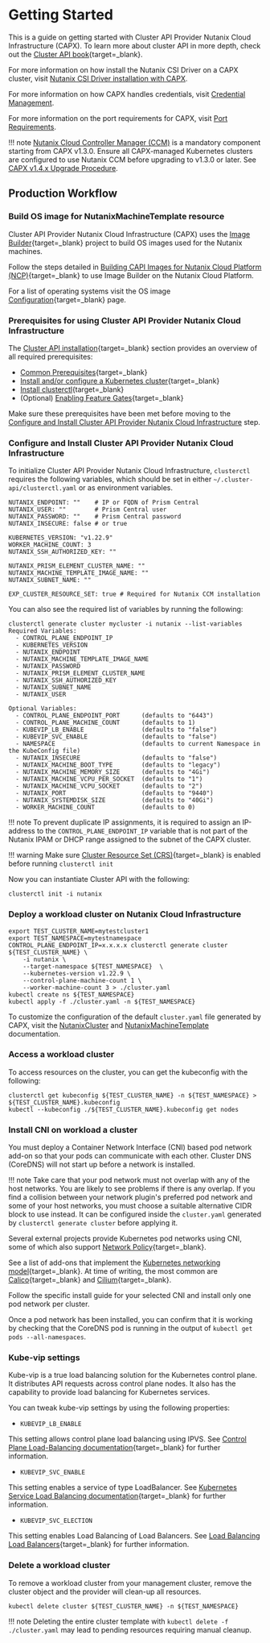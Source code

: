 # Getting Started

This is a guide on getting started with Cluster API Provider Nutanix Cloud Infrastructure (CAPX). To learn more about cluster API in more depth, check out the [Cluster API book](https://cluster-api.sigs.k8s.io/){target=_blank}.

For more information on how install the Nutanix CSI Driver on a CAPX cluster, visit [Nutanix CSI Driver installation with CAPX](./addons/install_csi_driver.md).

For more information on how CAPX handles credentials, visit [Credential Management](./credential_management.md).

For more information on the port requirements for CAPX, visit [Port Requirements](./port_requirements.md).

!!! note
    [Nutanix Cloud Controller Manager (CCM)](../../ccm/latest/overview.md) is a mandatory component starting from CAPX v1.3.0. Ensure all CAPX-managed Kubernetes clusters are configured to use Nutanix CCM before upgrading to v1.3.0 or later. See [CAPX v1.4.x Upgrade Procedure](./tasks/capx_v14x_upgrade_procedure.md).

## Production Workflow

### Build OS image for NutanixMachineTemplate resource
Cluster API Provider Nutanix Cloud Infrastructure (CAPX) uses the [Image Builder](https://image-builder.sigs.k8s.io/){target=_blank} project to build OS images used for the Nutanix machines. 

Follow the steps detailed in [Building CAPI Images for Nutanix Cloud Platform (NCP)](https://image-builder.sigs.k8s.io/capi/providers/nutanix.html#building-capi-images-for-nutanix-cloud-platform-ncp){target=_blank} to use Image Builder on the Nutanix Cloud Platform.

For a list of operating systems visit the OS image [Configuration](https://image-builder.sigs.k8s.io/capi/providers/nutanix.html#configuration){target=_blank} page.

### Prerequisites for using Cluster API Provider Nutanix Cloud Infrastructure
The [Cluster API installation](https://cluster-api.sigs.k8s.io/user/quick-start.html#installation){target=_blank} section provides an overview of all required prerequisites:

- [Common Prerequisites](https://cluster-api.sigs.k8s.io/user/quick-start.html#common-prerequisites){target=_blank}
- [Install and/or configure a Kubernetes cluster](https://cluster-api.sigs.k8s.io/user/quick-start.html#install-andor-configure-a-kubernetes-cluster){target=_blank}
- [Install clusterctl](https://cluster-api.sigs.k8s.io/user/quick-start.html#install-clusterctl){target=_blank}
- (Optional) [Enabling Feature Gates](https://cluster-api.sigs.k8s.io/user/quick-start.html#enabling-feature-gates){target=_blank}

Make sure these prerequisites have been met before moving to the [Configure and Install Cluster API Provider Nutanix Cloud Infrastructure](#configure-and-install-cluster-api-provider-nutanix-cloud-infrastructure) step.


### Configure and Install Cluster API Provider Nutanix Cloud Infrastructure
To initialize Cluster API Provider Nutanix Cloud Infrastructure, `clusterctl` requires the following variables, which should be set in either `~/.cluster-api/clusterctl.yaml` or as environment variables.
```
NUTANIX_ENDPOINT: ""    # IP or FQDN of Prism Central
NUTANIX_USER: ""        # Prism Central user
NUTANIX_PASSWORD: ""    # Prism Central password
NUTANIX_INSECURE: false # or true

KUBERNETES_VERSION: "v1.22.9"
WORKER_MACHINE_COUNT: 3
NUTANIX_SSH_AUTHORIZED_KEY: ""

NUTANIX_PRISM_ELEMENT_CLUSTER_NAME: ""
NUTANIX_MACHINE_TEMPLATE_IMAGE_NAME: ""
NUTANIX_SUBNET_NAME: ""

EXP_CLUSTER_RESOURCE_SET: true # Required for Nutanix CCM installation
```

You can also see the required list of variables by running the following:
```
clusterctl generate cluster mycluster -i nutanix --list-variables           
Required Variables:
  - CONTROL_PLANE_ENDPOINT_IP
  - KUBERNETES_VERSION
  - NUTANIX_ENDPOINT
  - NUTANIX_MACHINE_TEMPLATE_IMAGE_NAME
  - NUTANIX_PASSWORD
  - NUTANIX_PRISM_ELEMENT_CLUSTER_NAME
  - NUTANIX_SSH_AUTHORIZED_KEY
  - NUTANIX_SUBNET_NAME
  - NUTANIX_USER

Optional Variables:
  - CONTROL_PLANE_ENDPOINT_PORT      (defaults to "6443")
  - CONTROL_PLANE_MACHINE_COUNT      (defaults to 1)
  - KUBEVIP_LB_ENABLE                (defaults to "false")
  - KUBEVIP_SVC_ENABLE               (defaults to "false")
  - NAMESPACE                        (defaults to current Namespace in the KubeConfig file)
  - NUTANIX_INSECURE                 (defaults to "false")
  - NUTANIX_MACHINE_BOOT_TYPE        (defaults to "legacy")
  - NUTANIX_MACHINE_MEMORY_SIZE      (defaults to "4Gi")
  - NUTANIX_MACHINE_VCPU_PER_SOCKET  (defaults to "1")
  - NUTANIX_MACHINE_VCPU_SOCKET      (defaults to "2")
  - NUTANIX_PORT                     (defaults to "9440")
  - NUTANIX_SYSTEMDISK_SIZE          (defaults to "40Gi")
  - WORKER_MACHINE_COUNT             (defaults to 0)
```

!!! note
    To prevent duplicate IP assignments, it is required to assign an IP-address to the `CONTROL_PLANE_ENDPOINT_IP` variable that is not part of the Nutanix IPAM or DHCP range assigned to the subnet of the CAPX cluster. 

!!! warning
    Make sure [Cluster Resource Set (CRS)](https://cluster-api.sigs.k8s.io/tasks/experimental-features/cluster-resource-set){target=_blank} is enabled before running `clusterctl init`

Now you can instantiate Cluster API with the following:
```
clusterctl init -i nutanix
```

### Deploy a workload cluster on Nutanix Cloud Infrastructure
```
export TEST_CLUSTER_NAME=mytestcluster1
export TEST_NAMESPACE=mytestnamespace
CONTROL_PLANE_ENDPOINT_IP=x.x.x.x clusterctl generate cluster ${TEST_CLUSTER_NAME} \
    -i nutanix \
    --target-namespace ${TEST_NAMESPACE}  \
    --kubernetes-version v1.22.9 \
    --control-plane-machine-count 1 \
    --worker-machine-count 3 > ./cluster.yaml
kubectl create ns ${TEST_NAMESPACE}
kubectl apply -f ./cluster.yaml -n ${TEST_NAMESPACE}
```
To customize the configuration of the default `cluster.yaml` file generated by CAPX, visit the  [NutanixCluster](./types/nutanix_cluster.md) and  [NutanixMachineTemplate](./types/nutanix_machine_template.md) documentation.

### Access a workload cluster
To access resources on the cluster, you can get the kubeconfig with the following:
```
clusterctl get kubeconfig ${TEST_CLUSTER_NAME} -n ${TEST_NAMESPACE} > ${TEST_CLUSTER_NAME}.kubeconfig
kubectl --kubeconfig ./${TEST_CLUSTER_NAME}.kubeconfig get nodes 
```

### Install CNI on workload a cluster

You must deploy a Container Network Interface (CNI) based pod network add-on so that your pods can communicate with each other. Cluster DNS (CoreDNS) will not start up before a network is installed.

!!! note
    Take care that your pod network must not overlap with any of the host networks. You are likely to see problems if there is any overlap. If you find a collision between your network plugin's preferred pod network and some of your host networks, you must choose a suitable alternative CIDR block to use instead. It can be configured inside the `cluster.yaml` generated by `clusterctl generate cluster` before applying it.

Several external projects provide Kubernetes pod networks using CNI, some of which also support [Network Policy](https://kubernetes.io/docs/concepts/services-networking/network-policies/){target=_blank}.

See a list of add-ons that implement the [Kubernetes networking model](https://kubernetes.io/docs/concepts/cluster-administration/networking/#how-to-implement-the-kubernetes-network-model){target=_blank}. At time of writing, the most common are [Calico](https://www.tigera.io/project-calico/){target=_blank} and [Cilium](https://cilium.io){target=_blank}.

Follow the specific install guide for your selected CNI and install only one pod network per cluster.

Once a pod network has been installed, you can confirm that it is working by checking that the CoreDNS pod is running in the output of `kubectl get pods --all-namespaces`.


### Kube-vip settings

Kube-vip is a true load balancing solution for the Kubernetes control plane. It distributes API requests across control plane nodes. It also has the capability to provide load balancing for Kubernetes services.

You can tweak kube-vip settings by using the following properties:

- `KUBEVIP_LB_ENABLE`

This setting allows control plane load balancing using IPVS. See
[Control Plane Load-Balancing documentation](https://kube-vip.io/docs/about/architecture/#control-plane-load-balancing){target=_blank} for further information.

- `KUBEVIP_SVC_ENABLE` 

This setting enables a service of type LoadBalancer. See
[Kubernetes Service Load Balancing documentation](https://kube-vip.io/docs/about/architecture/#kubernetes-service-load-balancing){target=_blank} for further information.

- `KUBEVIP_SVC_ELECTION`

This setting enables Load Balancing of Load Balancers. See [Load Balancing Load Balancers](https://kube-vip.io/docs/usage/kubernetes-services/#load-balancing-load-balancers-when-using-arp-mode-yes-you-read-that-correctly-kube-vip-v050){target=_blank} for further information.

### Delete a workload cluster
To remove a workload cluster from your management cluster, remove the cluster object and the provider will clean-up all resources. 

```
kubectl delete cluster ${TEST_CLUSTER_NAME} -n ${TEST_NAMESPACE}
```
!!! note
    Deleting the entire cluster template with `kubectl delete -f ./cluster.yaml` may lead to pending resources requiring manual cleanup.
